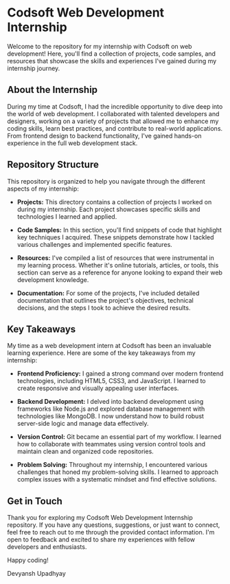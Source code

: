 # Codsoft Web Development Internship

Welcome to the repository for my internship with Codsoft on web development! Here, you'll find a collection of projects, code samples, and resources that showcase the skills and experiences I've gained during my internship journey.

## About the Internship

During my time at Codsoft, I had the incredible opportunity to dive deep into the world of web development. I collaborated with talented developers and designers, working on a variety of projects that allowed me to enhance my coding skills, learn best practices, and contribute to real-world applications. From frontend design to backend functionality, I've gained hands-on experience in the full web development stack.

## Repository Structure

This repository is organized to help you navigate through the different aspects of my internship:

- **Projects:** This directory contains a collection of projects I worked on during my internship. Each project showcases specific skills and technologies I learned and applied.

- **Code Samples:** In this section, you'll find snippets of code that highlight key techniques I acquired. These snippets demonstrate how I tackled various challenges and implemented specific features.

- **Resources:** I've compiled a list of resources that were instrumental in my learning process. Whether it's online tutorials, articles, or tools, this section can serve as a reference for anyone looking to expand their web development knowledge.

- **Documentation:** For some of the projects, I've included detailed documentation that outlines the project's objectives, technical decisions, and the steps I took to achieve the desired results.

## Key Takeaways

My time as a web development intern at Codsoft has been an invaluable learning experience. Here are some of the key takeaways from my internship:

- **Frontend Proficiency:** I gained a strong command over modern frontend technologies, including HTML5, CSS3, and JavaScript. I learned to create responsive and visually appealing user interfaces.

- **Backend Development:** I delved into backend development using frameworks like Node.js and explored database management with technologies like MongoDB. I now understand how to build robust server-side logic and manage data effectively.

- **Version Control:** Git became an essential part of my workflow. I learned how to collaborate with teammates using version control tools and maintain clean and organized code repositories.

- **Problem Solving:** Throughout my internship, I encountered various challenges that honed my problem-solving skills. I learned to approach complex issues with a systematic mindset and find effective solutions.

## Get in Touch

Thank you for exploring my Codsoft Web Development Internship repository. If you have any questions, suggestions, or just want to connect, feel free to reach out to me through the provided contact information. I'm open to feedback and excited to share my experiences with fellow developers and enthusiasts.

Happy coding!

Devyansh Upadhyay
